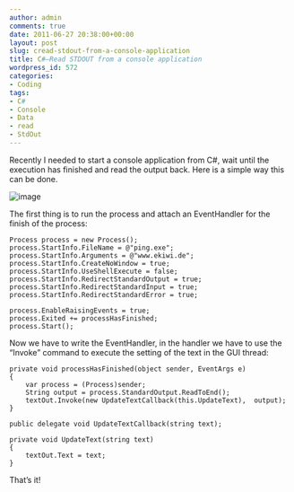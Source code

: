 ```yaml
---
author: admin
comments: true
date: 2011-06-27 20:38:00+00:00
layout: post
slug: cread-stdout-from-a-console-application
title: C#–Read STDOUT from a console application
wordpress_id: 572
categories:
- Coding
tags:
- C#
- Console
- Data
- read
- StdOut
---
```


Recently I needed to start a console application from C#, wait until the execution has finished and read the output back. Here is a simple way this can be done.

![image](http://andydunkel.net/assets/uploads/2011/06/image9.png)

The first thing is to run the process and attach an EventHandler for the finish of the process:

    
    Process process = new Process();
    process.StartInfo.FileName = @"ping.exe";
    process.StartInfo.Arguments = @"www.ekiwi.de";
    process.StartInfo.CreateNoWindow = true;
    process.StartInfo.UseShellExecute = false;
    process.StartInfo.RedirectStandardOutput = true;
    process.StartInfo.RedirectStandardInput = true;
    process.StartInfo.RedirectStandardError = true;
    
    process.EnableRaisingEvents = true;
    process.Exited += processHasFinished;
    process.Start();


<!-- more -->

Now we have to write the EventHandler, in the handler we have to use the “Invoke” command to execute the setting of the text in the GUI thread:

    
    private void processHasFinished(object sender, EventArgs e)
    {
        var process = (Process)sender;
        String output = process.StandardOutput.ReadToEnd();
        textOut.Invoke(new UpdateTextCallback(this.UpdateText),  output);
    }
    
    public delegate void UpdateTextCallback(string text);
    
    private void UpdateText(string text)
    {
        textOut.Text = text;
    }


That’s it!
